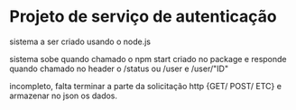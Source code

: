 # Projeto de serviço de autenticação 

sistema a ser criado usando o node.js 

sistema sobe quando chamado o npm start criado no package e responde quando chamado no header o /status ou /user e /user/"ID"


incompleto, falta terminar a parte da solicitação http {GET/ POST/ ETC} e armazenar no json os dados.
